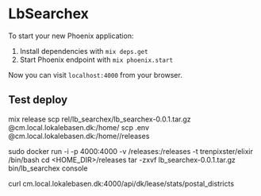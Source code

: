 # LbSearchex

To start your new Phoenix application:

1. Install dependencies with `mix deps.get`
2. Start Phoenix endpoint with `mix phoenix.start`

Now you can visit `localhost:4000` from your browser.




## Test deploy

mix release
scp rel/lb_searchex/lb_searchex-0.0.1.tar.gz <user>@cm.local.lokalebasen.dk:/home/<user>
scp .env <user>@cm.local.lokalebasen.dk:/home/<user>/releases

sudo docker run -i -p 4000:4000 -v /releases:/releases -t trenpixster/elixir /bin/bash
cd <HOME_DIR>/releases
tar -zxvf lb_searchex-0.0.1.tar.gz
bin/lb_searchex console

curl cm.local.lokalebasen.dk:4000/api/dk/lease/stats/postal_districts
